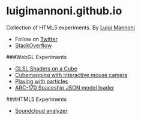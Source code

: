 luigimannoni.github.io
======================

Collection of HTML5 experiments.
By [Luigi Mannoni](http://www.luigimannoni.com)

* Follow on [Twitter](https://twitter.com/mashermack)
* [StackOverflow](http://stackoverflow.com/users/1774938/mack)

###WebGL Experiments
* [GLSL Shaders on a Cube](http://luigimannoni.github.io/experiments/cubeshaders-webgl/)
* [Cubemapping with interactive mouse camera](http://luigimannoni.github.io/experiments/cubemouse-webgl/)
* [Playing with particles](http://luigimannoni.github.io/experiments/spiral-webgl/)
* [ARC-170 Spaceship JSON model loader](http://luigimannoni.github.io/experiments/arc170-webgl/)

###HTML5 Experiments
* [Soundcloud analyzer](http://luigimannoni.github.io/experiments/soundanalyzer-css3/)
